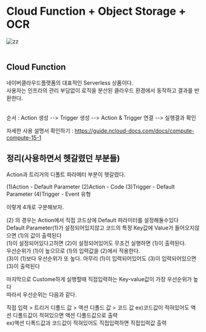 # Cloud Function + Object Storage + OCR


![zz](https://postfiles.pstatic.net/MjAyMTEyMjRfMjI2/MDAxNjQwMzM3MzA0NzMy.1u-fWPiGzXSrbcCzxj2e6dBlbvU-EjtMnY9tZN3ZFQwg.lqsGh2HIajAzzsXkJpUFxcIduYt0496TGoDgSLge9Zkg.PNG.mk_crew/%EA%B2%B0%EA%B3%BC.png?type=w966) </br></br>

## Cloud Function
네이버클라우드플랫폼의 대표적인 Serverless 상품이다.<br>
사용자는 인프라의 관리 부담없이 로직을 분산된 클라우드 환경에서 동작하고 결과를 반환한다.<br><br>

순서 : Action 생성 --> Trigger 생성 --> Action & Trigger 연결 --> 실행결과 확인 <br>

자세한 사용 설명서 확인하기 : <https://guide.ncloud-docs.com/docs/compute-compute-15-1>


## 정리(사용하면서 헷갈렸던 부분들)

Action과 트리거의 디폴트 파라메터 부분이 헷갈렸다.


(1)Action - Default Parameter
(2)Action - Code
(3)Trigger - Default Parameter
(4)Trigger - Event 유형

이렇게 4개로 구분해보자.

(2) 의 경우는 Action에서 직접 코드상에 Default 파라미터를 설정해둘수있다<br>
Default Parameter(1)가 설정되어있지않고 코드의 특정 Key값에 Value가 들어오지않으면 (1)의 값이 출력된다 <br>
(1)이 설정되어있다고하면 (2)이 설정되어있어도 무조건 실행하면 (1)이 출력된다.<br>
우선순위가 (1)이 높으므로 (1)의 입력값을 (2)에서 적용한다.<br>
(3)이 (1)보다 우선순위가 또 높다. 아무리 (1)이 입력되어있어도 (3)이 입력되어있으면 (3)이 출력된다<br>

마지막으로 Custome하게 실행할때 직접입력하는 Key-value값이 가장 우선순위가 높다<br>
따라서 우선순위는 다음과 같다.<br>

직접 입력 > 트리거 디폴드 값 > 액션 디폴드 값 > 코드 값
ex)코드값이 적혀있어도 액션 디폴드값이 적혀있으면 액션 디폴드값으로 출력<br>
ex)액션 디폭드값과 코드값이 적혀있어도 직접입력하면 직접입력값 출력<br>
